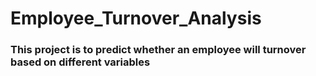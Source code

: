 # Employee_Turnover_Analysis
### This project is to predict whether an employee will turnover based on different variables
